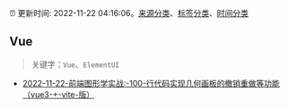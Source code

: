 :alarm_clock: 更新时间: 2022-11-22 04:16:06。[来源分类](../README.md)、[标签分类](../TAGS.md)、[时间分类](../TIMELINE.md)

## Vue


> 关键字：`Vue`、`ElementUI`



- [2022-11-22-前端图形学实战:-100-行代码实现几何画板的撤销重做等功能（vue3-+-vite-版）](https://toutiao.io/k/d7fd8c3) 